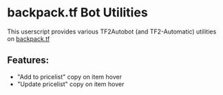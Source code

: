 # backpack.tf Bot Utilities

This userscript provides various TF2Autobot (and TF2-Automatic) utilities on [backpack.tf](https://backpack.tf/)

## Features:
* "Add to pricelist" copy on item hover
* "Update pricelist" copy on item hover